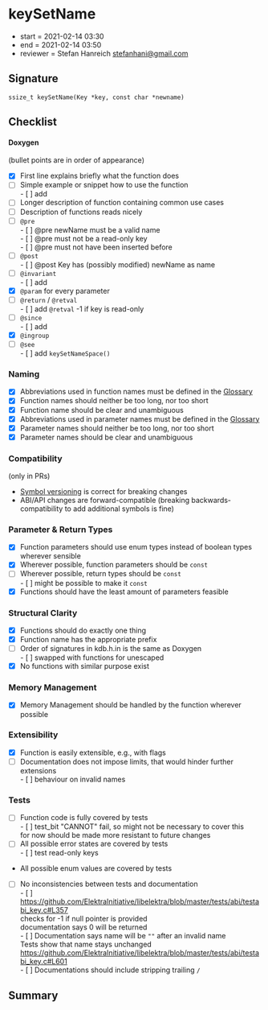 # keySetName

- start = 2021-02-14 03:30
- end = 2021-02-14 03:50
- reviewer = Stefan Hanreich <stefanhani@gmail.com>

## Signature

`ssize_t keySetName(Key *key, const char *newname)`

## Checklist

#### Doxygen
(bullet points are in order of appearance)

- [x] First line explains briefly what the function does
- [ ] Simple example or snippet how to use the function  
      - [ ] add
- [ ] Longer description of function containing common use cases
- [ ] Description of functions reads nicely
- [ ] `@pre`  
      - [ ] @pre newName must be a valid name  
      - [ ] @pre must not be a read-only key  
      - [ ] @pre must not have been inserted before
- [ ] `@post`  
      - [ ] @post Key has (possibly modified) newName as name
- [ ] `@invariant`  
      - [ ] add
- [x] `@param` for every parameter
- [ ] `@return` / `@retval`  
      - [ ] add `@retval` -1 if key is read-only
- [ ] `@since`  
      - [ ] add
- [x] `@ingroup`
- [ ] `@see`  
      - [ ] add `keySetNameSpace()`

### Naming

- [x] Abbreviations used in function names must be defined in the
      [Glossary](/doc/help/elektra-glossary.md)
- [x] Function names should neither be too long, nor too short
- [x] Function name should be clear and unambiguous
- [x] Abbreviations used in parameter names must be defined in the
      [Glossary](/doc/help/elektra-glossary.md)
- [x] Parameter names should neither be too long, nor too short
- [x] Parameter names should be clear and unambiguous

### Compatibility
(only in PRs)

- [Symbol versioning](/doc/dev/symbol-versioning.md)
      is correct for breaking changes
- ABI/API changes are forward-compatible (breaking backwards-compatibility
      to add additional symbols is fine)

### Parameter & Return Types

- [x] Function parameters should use enum types instead of boolean types
      wherever sensible
- [x] Wherever possible, function parameters should be `const`
- [ ] Wherever possible, return types should be `const`  
      - [ ] might be possible to make it `const`
- [x] Functions should have the least amount of parameters feasible

### Structural Clarity

- [x] Functions should do exactly one thing
- [x] Function name has the appropriate prefix
- [ ] Order of signatures in kdb.h.in is the same as Doxygen  
      - [ ] swapped with functions for unescaped
- [x] No functions with similar purpose exist

### Memory Management

- [x] Memory Management should be handled by the function wherever possible

### Extensibility

- [x] Function is easily extensible, e.g., with flags
- [ ] Documentation does not impose limits, that would hinder further extensions  
      - [ ] behaviour on invalid names

### Tests

- [ ] Function code is fully covered by tests  
      - [ ] test_bit "CANNOT" fail, so might not be necessary to cover this  
            for now should be made more resistant to future changes
- [ ] All possible error states are covered by tests  
      - [ ] test read-only keys
- All possible enum values are covered by tests
- [ ] No inconsistencies between tests and documentation  
      - [ ] https://github.com/ElektraInitiative/libelektra/blob/master/tests/abi/testabi_key.c#L357  
            checks for -1 if null pointer is provided  
            documentation says 0 will be returned  
      - [ ] Documentation says name will be `""` after an invalid name  
            Tests show that name stays unchanged  
            https://github.com/ElektraInitiative/libelektra/blob/master/tests/abi/testabi_key.c#L601  
      - [ ] Documentations should include stripping trailing `/`

## Summary
